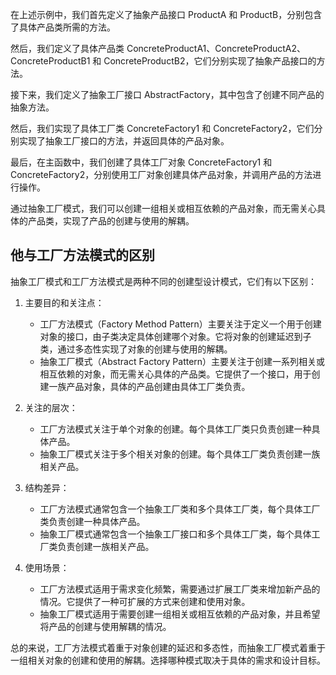 
在上述示例中，我们首先定义了抽象产品接口 ProductA 和 ProductB，分别包含了具体产品类所需的方法。

然后，我们定义了具体产品类 ConcreteProductA1、ConcreteProductA2、ConcreteProductB1 和 ConcreteProductB2，它们分别实现了抽象产品接口的方法。

接下来，我们定义了抽象工厂接口 AbstractFactory，其中包含了创建不同产品的抽象方法。

然后，我们实现了具体工厂类 ConcreteFactory1 和 ConcreteFactory2，它们分别实现了抽象工厂接口的方法，并返回具体的产品对象。

最后，在主函数中，我们创建了具体工厂对象 ConcreteFactory1 和 ConcreteFactory2，分别使用工厂对象创建具体产品对象，并调用产品的方法进行操作。

通过抽象工厂模式，我们可以创建一组相关或相互依赖的产品对象，而无需关心具体的产品类，实现了产品的创建与使用的解耦。

## 他与工厂方法模式的区别

抽象工厂模式和工厂方法模式是两种不同的创建型设计模式，它们有以下区别：

1. 主要目的和关注点：
   - 工厂方法模式（Factory Method Pattern）主要关注于定义一个用于创建对象的接口，由子类决定具体创建哪个对象。它将对象的创建延迟到子类，通过多态性实现了对象的创建与使用的解耦。
   - 抽象工厂模式（Abstract Factory Pattern）主要关注于创建一系列相关或相互依赖的对象，而无需关心具体的产品类。它提供了一个接口，用于创建一族产品对象，具体的产品创建由具体工厂类负责。

2. 关注的层次：
   - 工厂方法模式关注于单个对象的创建。每个具体工厂类只负责创建一种具体产品。
   - 抽象工厂模式关注于多个相关对象的创建。每个具体工厂类负责创建一族相关产品。

3. 结构差异：
   - 工厂方法模式通常包含一个抽象工厂类和多个具体工厂类，每个具体工厂类负责创建一种具体产品。
   - 抽象工厂模式通常包含一个抽象工厂接口和多个具体工厂类，每个具体工厂类负责创建一族相关产品。

4. 使用场景：
   - 工厂方法模式适用于需求变化频繁，需要通过扩展工厂类来增加新产品的情况。它提供了一种可扩展的方式来创建和使用对象。
   - 抽象工厂模式适用于需要创建一组相关或相互依赖的产品对象，并且希望将产品的创建与使用解耦的情况。

总的来说，工厂方法模式着重于对象创建的延迟和多态性，而抽象工厂模式着重于一组相关对象的创建和使用的解耦。选择哪种模式取决于具体的需求和设计目标。